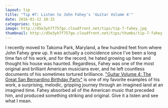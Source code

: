 ```yaml
---
layout: tip
title: "Tip #7: Listen to John Fahey's 'Guitar Volume 4'"
date: 2016-01-12 10:15
categories: tips
image: http://d5e3yh7f757go.cloudfront.net/tips/tip-7-fahey.jpg
thumbnail: http://d5e3yh7f757go.cloudfront.net/tips/thumbs/tip-7-fahey.jpg
---
```

I recently moved to Takoma Park, Maryland, a few hundred feet from where John Fahey grew up. It was actually a coincidence since I've been a long time fan of his work, and for the record, he hated growing up here and thought his house was haunted. Regardless, Fahey was one of the most original and brilliant American musicians ever, and he left countless documents of his sometimes tortured brilliance. ["Guitar Volume 4: The Great San Bernardino Birthday Party"](https://open.spotify.com/album/6my2BmFxBGgXlC1NTWCvNM) is one of my favorite examples of his work, a surprising, melodic, gripping journey through an imagined land at an imagined time. Fahey absorbed all of the American music that preceded him, and produced something striking and original. Give it a listen and see what I mean.
